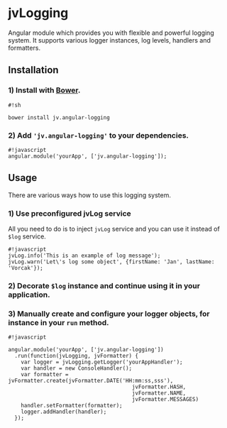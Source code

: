 # jvLogging #

Angular module which provides you with flexible and powerful logging system. It supports various logger instances, log levels, handlers and formatters.

## Installation ##

### 1) Install with [Bower](http://bower.io/). ###

```
#!sh

bower install jv.angular-logging
```
 
### 2) Add `'jv.angular-logging'` to your dependencies. ###

```
#!javascript
angular.module('yourApp', ['jv.angular-logging']);
```

## Usage ##

There are various ways how to use this logging system.

### 1) Use preconfigured jvLog service ###

All you need to do is to inject `jvLog` service and you can use it instead of `$log` service.

```
#!javascript
jvLog.info('This is an example of log message');
jvLog.warn('Let\'s log some object', {firstName: 'Jan', lastName: 'Vorcak'});
```

### 2) Decorate `$log` instance and continue using it in your application. ###

### 3) Manually create and configure your logger objects, for instance in your `run` method. ###

```
#!javascript

angular.module('yourApp', ['jv.angular-logging'])
  .run(function(jvLogging, jvFormatter) {
    var logger = jvLogging.getLogger('yourAppHandler');
    var handler = new ConsoleHandler();
    var formatter = jvFormatter.create(jvFormatter.DATE('HH:mm:ss,sss'),
                                       jvFormatter.HASH,
                                       jvFormatter.NAME,
                                       jvFormatter.MESSAGES)
    handler.setFormatter(formatter);
    logger.addHandler(handler);
  });
```

